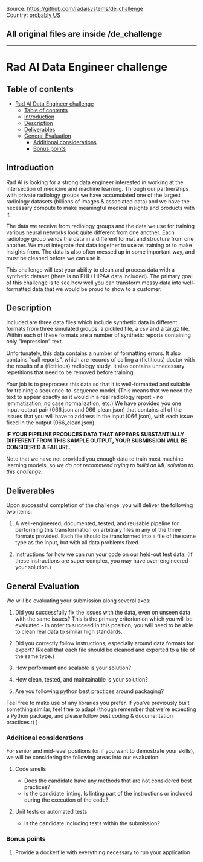 Source: https://github.com/radaisystems/de_challenge         
Country: [probably US](https://www.radai.com/about)

## All original files are inside /de_challenge
___________________________

# Rad AI Data Engineer challenge


## Table of contents
- [Rad AI Data Engineer challenge](#rad-ai-data-engineer-challenge)
  - [Table of contents](#table-of-contents)
  - [Introduction](#introduction)
  - [Description](#description)
  - [Deliverables](#deliverables)
  - [General Evaluation](#general-evaluation)
    - [Additional considerations](#additional-considerations)
    - [Bonus points](#bonus-points)

## Introduction

Rad AI is looking for a strong data engineer interested in working at the intersection of medicine and machine learning. Through our partnerships with private radiology groups we have accumulated one of the largest radiology datasets (billions of images & associated data) and we have the necessary compute to make meaningful medical insights and products with it.

The data we receive from radiology groups and the data we use for training various neural networks look quite different from one another. Each radiology group sends the data in a different format and structure from one another. We must integrate that data together to use as training or to make insights from. The data is also often messed up in some important way, and must be cleaned before we can use it.

This challenge will test your ability to clean and process data with a synthetic dataset (there is no PHI / HIPAA data included). The primary goal of this challenge is to see how well you can transform messy data into well-formatted data that we would be proud to show to a customer.

## Description

Included are three data files which include synthetic data in different formats from three simulated groups: a pickled file, a csv and a tar.gz file. Within each of these formats are a number of synthetic reports containing only "impression" text.

Unfortunately, this data contains a number of formatting errors. It also contains "call reports", which are records of calling a (fictitious) doctor with the results of a (fictitious) radiology study. It also contains unnecessary repetitions that need to be removed before training.

Your job is to preprocess this data so that it is well-formatted and suitable for training a sequence-to-sequence model. (This means that we need the text to appear exactly as it would in a real radiology report - no lemmatization, no case normalization, etc.) We have provided you one input-output pair (066.json and 066_clean.json) that contains all of the issues that you will have to address in the input (066.json), with each issue fixed in the output (066_clean.json).

**IF YOUR PIPELINE PRODUCES DATA THAT APPEARS SUBSTANTIALLY DIFFERENT FROM THIS SAMPLE OUTPUT, YOUR SUBMISSION WILL BE CONSIDERED A FAILURE.**

Note that we have not provided you enough data to train most machine learning models, so _we do not recommend trying to build an ML solution to this challenge._

## Deliverables

Upon successful completion of the challenge, you will deliver the following two items:

1. A well-engineered, documented, tested, and reusable pipeline for performing this transformation on arbitrary files in any of the three formats provided. Each file should be transformed into a file of the same type as the input, but with all data problems fixed.

2. Instructions for how we can run your code on our held-out test data. (If these instructions are super complex, you may have over-engineered your solution.)

## General Evaluation

We will be evaluating your submission along several axes:

1. Did you successfully fix the issues with the data, even on unseen data with the same issues? This is the primary criterion on which you will be evaluated - in order to succeed in this position, you will need to be able to clean real data to similar high standards.

2. Did you correctly follow instructions, especially around data formats for export? (Recall that each file should be cleaned and exported to a file of the same type.)

3. How performant and scalable is your solution?

4. How clean, tested, and maintainable is your solution?

5. Are you following python best practices around packaging?

Feel free to make use of any libraries you prefer. If you've previously built something similar, feel free to adapt (though remember that we're expecting a Python package, and please follow best coding & documentation practices :) )

### Additional considerations

For senior and mid-level positions (or if you want to demostrate your skills), we will be considering the following areas into our evaluation:

1. Code smells
    * Does the candidate have any methods that are not considered best practices?
    * Is the candidate linting. Is linting part of the instructions or included during the execution of the code?

2. Unit tests or automated tests
    * Is the candidate including tests within the submission?

### Bonus points

1. Provide a dockerfile with everything necessary to run your application
